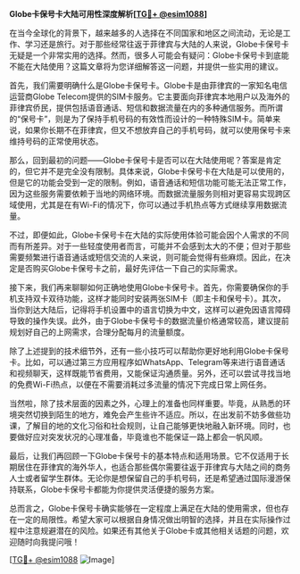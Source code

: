 **Globe卡保号卡大陆可用性深度解析[[TG💪+ @esim1088](https://t.me/s/esim1088)]**

在当今全球化的背景下，越来越多的人选择在不同国家和地区之间流动，无论是工作、学习还是旅行。对于那些经常往返于菲律宾与大陆的人来说，Globe卡保号卡无疑是一个非常实用的选择。然而，很多人可能会有疑问：Globe卡保号卡到底能不能在大陆使用？这篇文章将为您详细解答这一问题，并提供一些实用的建议。

首先，我们需要明确什么是Globe卡保号卡。Globe卡是由菲律宾的一家知名电信运营商Globe Telecom提供的SIM卡服务。它主要面向菲律宾本地用户以及海外的菲律宾侨民，提供包括语音通话、短信和数据流量在内的多种通信服务。而所谓的“保号卡”，则是为了保持手机号码的有效性而设计的一种特殊SIM卡。简单来说，如果你长期不在菲律宾，但又不想放弃自己的手机号码，就可以使用保号卡来维持号码的正常使用状态。

那么，回到最初的问题——Globe卡保号卡是否可以在大陆使用呢？答案是肯定的，但它并不是完全没有限制。具体来说，Globe卡保号卡在大陆是可以使用的，但是它的功能会受到一定的限制。例如，语音通话和短信功能可能无法正常工作，因为这些服务需要依赖于当地的网络环境。而数据流量服务则相对更容易实现跨区域使用，尤其是在有Wi-Fi的情况下，你可以通过手机热点等方式继续享用数据流量。

不过，即便如此，Globe卡保号卡在大陆的实际使用体验可能会因个人需求的不同而有所差异。对于一些轻度使用者而言，可能并不会感到太大的不便；但对于那些需要频繁进行语音通话或短信交流的人来说，则可能会觉得有些麻烦。因此，在决定是否购买Globe卡保号卡之前，最好先评估一下自己的实际需求。

接下来，我们再来聊聊如何正确地使用Globe卡保号卡。首先，你需要确保你的手机支持双卡双待功能，这样才能同时安装两张SIM卡（即主卡和保号卡）。其次，当你到达大陆后，记得将手机设置中的语言切换为中文，这样可以避免因语言障碍导致的操作失误。此外，由于Globe卡保号卡的数据流量价格通常较高，建议提前规划好自己的上网需求，合理分配每月的流量额度。

除了上述提到的技术细节外，还有一些小技巧可以帮助你更好地利用Globe卡保号卡。比如，可以通过第三方应用程序如WhatsApp、Telegram等来进行语音通话和视频聊天，这样既能节省费用，又能保证沟通质量。另外，还可以尝试寻找当地的免费Wi-Fi热点，以便在不需要消耗过多流量的情况下完成日常上网任务。

当然啦，除了技术层面的因素之外，心理上的准备也同样重要。毕竟，从熟悉的环境突然切换到陌生的地方，难免会产生些许不适应。所以，在出发前不妨多做些功课，了解目的地的文化习俗和社会规则，让自己能够更快地融入新环境。同时，也要做好应对突发状况的心理准备，毕竟谁也不能保证一路上都会一帆风顺。

最后，让我们再回顾一下Globe卡保号卡的基本特点和适用场景。它不仅适用于长期居住在菲律宾的海外华人，也适合那些偶尔需要往返于菲律宾与大陆之间的商务人士或者留学生群体。无论你是想保留自己的手机号码，还是希望通过国际漫游保持联系，Globe卡保号卡都能为你提供灵活便捷的服务方案。

总而言之，Globe卡保号卡确实能够在一定程度上满足在大陆的使用需求，但也存在一定的局限性。希望大家可以根据自身情况做出明智的选择，并且在实际操作过程中注意规避潜在的风险。如果还有其他关于Globe卡或其他相关话题的问题，欢迎随时向我提问哦！

[[TG💪+ @esim1088](https://t.me/s/esim1088) ![Image](https://i.postimg.cc/4NQfJmqS/Snipaste-2025-05-13-00-14-12.png)]